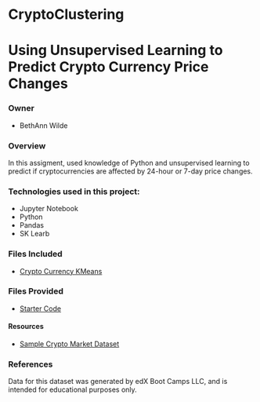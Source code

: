 # CryptoClustering

# Using Unsupervised Learning to Predict Crypto Currency Price Changes

### Owner
* BethAnn Wilde

### Overview
In this assigment, used knowledge of Python and unsupervised learning to predict if cryptocurrencies are affected by 24-hour or 7-day price changes.

### Technologies used in this project: 
* Jupyter Notebook
* Python
* Pandas
* SK Learb

### Files Included
* [Crypto Currency KMeans](Starter_Code/Crypto_Clustering_code.ipynb)

### Files Provided
* [Starter Code](Starter_Code/code_provide_as_assignment/Crypto_Clustering_starter_code.ipynb)

#### Resources
* [Sample Crypto Market Dataset](Resources/crypto_market_data.csv)

### References
Data for this dataset was generated by edX Boot Camps LLC, and is intended for educational purposes only.
